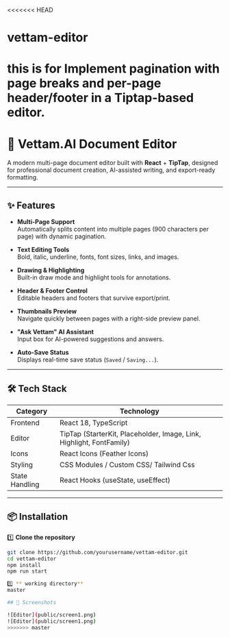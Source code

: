<<<<<<< HEAD
# vettam-editor
this is for  Implement pagination with page breaks and per-page header/footer in a Tiptap-based editor.
=======
# 📄 Vettam.AI Document Editor

A modern multi-page document editor built with **React** + **TipTap**, designed for professional document creation, AI-assisted writing, and export-ready formatting.  

---

## ✨ Features

- **Multi-Page Support**  
  Automatically splits content into multiple pages (900 characters per page) with dynamic pagination.

- **Text Editing Tools**  
  Bold, italic, underline, fonts, font sizes, links, and images.

- **Drawing & Highlighting**  
  Built-in draw mode and highlight tools for annotations.

- **Header & Footer Control**  
  Editable headers and footers that survive export/print.

- **Thumbnails Preview**  
  Navigate quickly between pages with a right-side preview panel.

- **"Ask Vettam" AI Assistant**  
  Input box for AI-powered suggestions and answers.

- **Auto-Save Status**  
  Displays real-time save status (`Saved` / `Saving...`).

---

## 🛠 Tech Stack

| Category       | Technology |
|----------------|------------|
| Frontend       | React 18, TypeScript |
| Editor         | TipTap (StarterKit, Placeholder, Image, Link, Highlight, FontFamily) |
| Icons          | React Icons (Feather Icons) |
| Styling        | CSS Modules / Custom CSS/ Tailwind Css |
| State Handling | React Hooks (useState, useEffect) |

---

## 📦 Installation

1️⃣ **Clone the repository**
```bash
git clone https://github.com/yourusername/vettam-editor.git
cd vettam-editor
npm install
npm run start

1️⃣ ** working directory**
master

## 📸 Screenshots

![Editor](public/screen1.png)
![Editor](public/screen1.png)
>>>>>>> master
